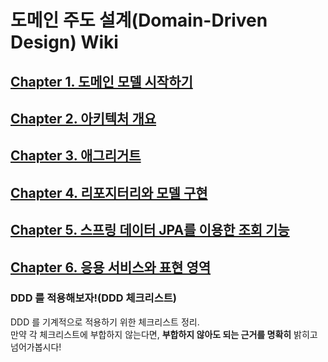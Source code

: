 # 도메인 주도 설계(Domain-Driven Design) Wiki

## [Chapter 1. 도메인 모델 시작하기](CHAPTER-1.md)
## [Chapter 2. 아키텍처 개요](CHAPTER-2.md)
## [Chapter 3. 애그리거트](CHAPTER-3.md)
## [Chapter 4. 리포지터리와 모델 구현](CHAPTER-4.md)
## [Chapter 5. 스프링 데이터 JPA를 이용한 조회 기능](CHAPTER-5.md)
## [Chapter 6. 응용 서비스와 표현 영역](CHAPTER-6.md)

### DDD 를 적용해보자!(DDD 체크리스트)
DDD 를 기계적으로 적용하기 위한 체크리스트 정리.  
만약 각 체크리스트에 부합하지 않는다면, **부합하지 않아도 되는 근거를 명확히** 밝히고 넘어가봅시다!
